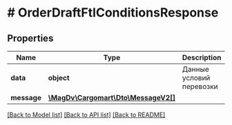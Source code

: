 # # OrderDraftFtlConditionsResponse

## Properties

Name | Type | Description | Notes
------------ | ------------- | ------------- | -------------
**data** | **object** | Данные условий перевозки |
**message** | [**\MagDv\Cargomart\Dto\MessageV2[]**](MessageV2.md) |  | [optional]

[[Back to Model list]](../../README.md#models) [[Back to API list]](../../README.md#endpoints) [[Back to README]](../../README.md)
